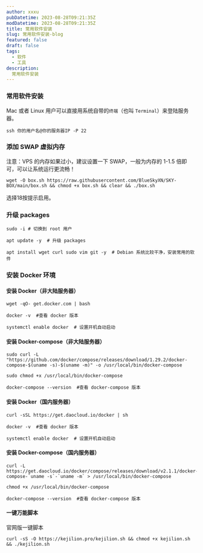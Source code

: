 ```yaml
---
author: xxxu
pubDatetime: 2023-08-28T09:21:35Z
modDatetime: 2023-08-28T09:21:35Z
title: 常用软件安装
slug: 常用软件安装-blog
featured: false
draft: false
tags:
  - 软件
  - 工具
description:
  常用软件安装
---
```

### 常用软件安装

Mac 或者 Linux 用户可以直接用系统自带的`终端`（也叫 `Terminal`）来登陆服务器。

```
ssh 你的用户名@你的服务器IP -P 22
```

### 添加 SWAP 虚拟内存

注意：VPS 的内存如果过小，建议设置一下 SWAP，一般为内存的 1-1.5 倍即可，可以让系统运行更流畅！

```
wget -O box.sh https://raw.githubusercontent.com/BlueSkyXN/SKY-BOX/main/box.sh && chmod +x box.sh && clear && ./box.sh
```

选择18按提示启用。

### 升级 packages

```
sudo -i # 切换到 root 用户

apt update -y  # 升级 packages

apt install wget curl sudo vim git -y  # Debian 系统比较干净，安装常用的软件
```

### 安装 Docker 环境

#### 安装 Docker（非大陆服务器）

```
wget -qO- get.docker.com | bash
```

```
docker -v  #查看 docker 版本
```

```
systemctl enable docker  # 设置开机自动启动
```

#### 安装 Docker-compose（非大陆服务器）

```
sudo curl -L "https://github.com/docker/compose/releases/download/1.29.2/docker-compose-$(uname -s)-$(uname -m)" -o /usr/local/bin/docker-compose
```

```
sudo chmod +x /usr/local/bin/docker-compose
```

```
docker-compose --version  #查看 docker-compose 版本
```

#### 安装 Docker（国内服务器）

```
curl -sSL https://get.daocloud.io/docker | sh
```

```
docker -v  #查看 docker 版本
```

```
systemctl enable docker  # 设置开机自动启动
```

#### 安装 Docker-compose（国内服务器）

```
curl -L https://get.daocloud.io/docker/compose/releases/download/v2.1.1/docker-compose-`uname -s`-`uname -m` > /usr/local/bin/docker-compose
```

```
chmod +x /usr/local/bin/docker-compose
```

```
docker-compose --version  #查看 docker-compose 版本
```

#### 一键万能脚本

官网版一键脚本

```
curl -sS -O https://kejilion.pro/kejilion.sh && chmod +x kejilion.sh && ./kejilion.sh
```
